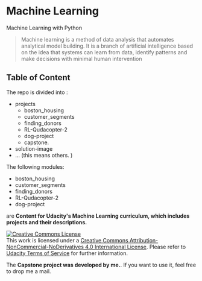 # Machine Learning 
Machine Learning with Python

> Machine learning is a method of data analysis that automates analytical model building. It is a branch of artificial intelligence based on the idea that systems can learn from data, identify patterns and make decisions with minimal human intervention

## Table of Content
The repo is divided into : 
* projects 
    * boston_housing
    * customer_segments
    * finding_donors
    * RL-Qudacopter-2
    * dog-project 
    * capstone.
* solution-image
* ... (this means others. )

The following modules: 
* boston_housing
* customer_segments
* finding_donors
* RL-Qudacopter-2
* dog-project 


 are **Content for Udacity's Machine Learning curriculum, which includes projects and their descriptions.**
 
 <a rel="license" href="http://creativecommons.org/licenses/by-nc-nd/4.0/"><img alt="Creative Commons License" style="border-width:0" src="https://i.creativecommons.org/l/by-nc-nd/4.0/88x31.png" /></a><br />This work is licensed under a <a rel="license" href="http://creativecommons.org/licenses/by-nc-nd/4.0/">Creative Commons Attribution-NonCommercial-NoDerivatives 4.0 International License</a>. Please refer to [Udacity Terms of Service](https://www.udacity.com/legal) for further information.

The **Capstone project was developed by me.**. If you want to use it, feel free to drop me a mail. 



